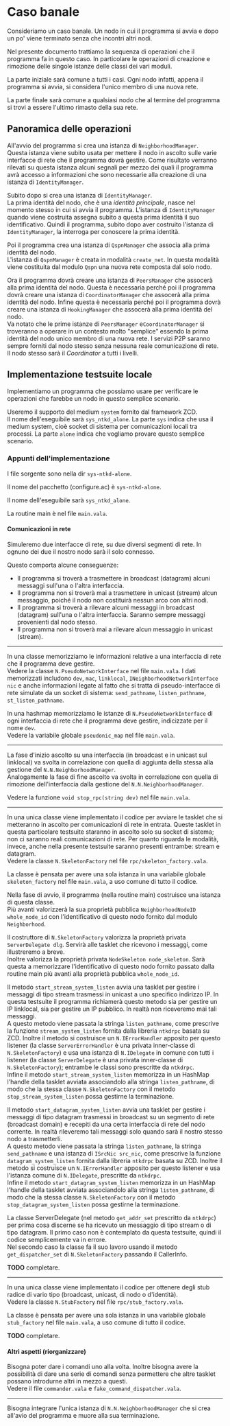 # Caso banale

Consideriamo un caso banale. Un nodo in cui il programma si avvia e dopo un po' viene
terminato senza che incontri altri nodi.

Nel presente documento trattiamo la sequenza di operazioni che il programma fa in
questo caso. In particolare le operazioni di creazione e rimozione delle singole
istanze delle classi dei vari moduli.

La parte iniziale sarà comune a tutti i casi. Ogni nodo infatti, appena il programma
si avvia, si considera l'unico membro di una nuova rete.

La parte finale sarà comune a qualsiasi nodo che al termine del programma si trovi
a essere l'ultimo rimasto della sua rete.

## Panoramica delle operazioni

All'avvio del programma si crea una istanza di `NeighborhoodManager`.  
Questa istanza viene subito usata per mettere il nodo in ascolto sulle varie interfacce
di rete che il programma dovrà gestire. Come risultato verranno rilevati su questa
istanza alcuni segnali per mezzo dei quali il programma avrà accesso a informazioni
che sono necessarie alla creazione di una istanza di `IdentityManager`.

Subito dopo si crea una istanza di `IdentityManager`.  
La prima identità del nodo, che è una *identità principale*, nasce nel momento stesso
in cui si avvia il programma. L'istanza di `IdentityManager` quando viene costruita
assegna subito a questa prima identità il suo identificativo. Quindi il programma,
subito dopo aver costruito l'istanza di `IdentityManager`, la interroga per conoscere
la prima identità.

Poi il programma crea una istanza di `QspnManager` che associa alla prima identità
del nodo.  
L'istanza di `QspnManager` è creata in modalità `create_net`. In questa modalità viene
costituita dal modulo `Qspn` una nuova rete composta dal solo nodo.

Ora il programma dovrà creare una istanza di `PeersManager` che assocerà alla prima
identità del nodo. Questa è necessaria perché poi il programma dovrà creare una
istanza di `CoordinatorManager` che assocerà alla prima identità del nodo.
Infine questa è necessaria perché poi il programma dovrà creare una istanza di
`HookingManager` che assocerà alla prima identità del nodo.  
Va notato che le prime istanze di `PeersManager` e`CoordinatorManager` si troveranno a
operare in un contesto molto "semplice" essendo la prima identità del nodo unico membro
di una nuova rete. I servizi P2P saranno sempre forniti dal nodo stesso senza nessuna
reale comunicazione di rete. Il nodo stesso sarà il *Coordinator* a tutti i livelli.


## Implementazione testsuite locale

Implementiamo un programma che possiamo usare per verificare le operazioni che farebbe
un nodo in questo semplice scenario.

Useremo il supporto del medium `system` fornito dal framework ZCD.  
Il nome dell'eseguibile sarà `sys_ntkd_alone`. La parte `sys` indica che usa il medium
system, cioè socket di sistema per comunicazioni locali tra processi. La parte `alone`
indica che vogliamo provare questo semplice scenario.

### Appunti dell'implementazione

I file sorgente sono nella dir `sys-ntkd-alone`.

Il nome del pacchetto (configure.ac) è `sys-ntkd-alone`.

Il nome dell'eseguibile sarà `sys_ntkd_alone`.

La routine main è nel file `main.vala`.

#### Comunicazioni in rete

Simuleremo due interfacce di rete, su due diversi segmenti di rete. In ognuno dei
due il nostro nodo sarà il solo connesso.

Questo comporta alcune conseguenze:

*   Il programma si troverà a trasmettere in broadcast (datagram) alcuni messaggi
    sull'una o l'altra interfaccia.
*   Il programma non si troverà mai a trasmettere in unicast (stream) alcun
    messaggio, poiché il nodo non costituirà nessun arco con altri nodi.
*   Il programma si troverà a rilevare alcuni messaggi in broadcast (datagram)
    sull'una o l'altra interfaccia. Saranno sempre messaggi provenienti dal
    nodo stesso.
*   Il programma non si troverà mai a rilevare alcun messaggio in unicast (stream).

* * *

In una classe memorizziamo le informazioni relative a una interfaccia di rete che
il programma deve gestire.  
Vedere la classe `N.PseudoNetworkInterface` nel file `main.vala`. I dati memorizzati
includono `dev`, `mac`, `linklocal`, `INeighborhoodNetworkInterface nic` e anche
informazioni legate al fatto che si tratta di pseudo-interfacce di rete simulate da
un socket di sistema: `send_pathname`, `listen_pathname`, `st_listen_pathname`.

In una hashmap memorizziamo le istanze di `N.PseudoNetworkInterface` di ogni
interfaccia di rete che il programma deve gestire, indicizzate per il nome
`dev`.  
Vedere la variabile globale `pseudonic_map` nel file `main.vala`.

* * *

La fase d'inizio ascolto su una interfaccia (in broadcast e in unicast sul
linklocal) va svolta in correlazione con quella di aggiunta della stessa
alla gestione del `N.N.NeighborhoodManager`.  
Analogamente la fase di fine ascolto va svolta in correlazione con
quella di rimozione dell'interfaccia dalla gestione del `N.N.NeighborhoodManager`.

Vedere la funzione `void stop_rpc(string dev)` nel file `main.vala`.

* * *

In una unica classe viene implementato il codice per avviare le tasklet che
si metteranno in ascolto per comunicazioni di rete in entrata. Queste tasklet
in questa particolare testsuite staranno in ascolto solo su socket di sistema;
non ci saranno reali comunicazioni di rete. Per quanto riguarda le modalità,
invece, anche nella presente testsuite saranno presenti entrambe:
stream e datagram.  
Vedere la classe `N.SkeletonFactory` nel file `rpc/skeleton_factory.vala`.

La classe è pensata per avere una sola istanza in una variabile globale
`skeleton_factory` nel file `main.vala`, a uso comune di tutto il codice.

Nella fase di avvio, il programma (nella routine main) costruisce una
istanza di questa classe.  
Più avanti valorizzerà la sua proprietà pubblica `NeighborhoodNodeID whole_node_id`
con l'identificativo di questo nodo fornito dal modulo `Neighborhood`.

Il costruttore di `N.SkeletonFactory` valorizza la proprietà privata
`ServerDelegate dlg`. Servirà alle tasklet che ricevono i
messaggi, come illustreremo a breve.  
Inoltre valorizza la proprietà privata `NodeSkeleton node_skeleton`. Sarà
questa a memorizzare l'identificativo di questo nodo fornito passato
dalla routine main più avanti alla proprietà pubblica `whole_node_id`.

Il metodo `start_stream_system_listen` avvia una tasklet per gestire i messaggi
di tipo stream trasmessi in unicast a uno specifico indirizzo IP. In questa
testsuite il programma richiamerà questo metodo sia per gestire un IP linklocal,
sia per gestire un IP pubblico. In realtà non riceveremo mai tali messaggi.  
A questo metodo viene passata la stringa `listen_pathname`, come prescrive la
funzione `stream_system_listen` fornita dalla libreria `ntkdrpc` basata su ZCD.
Inoltre il metodo si costruisce un `N.IErrorHandler` apposito per questo
listener (la classe `ServerErrorHandler` è una privata inner-classe
di `N.SkeletonFactory`) e usa una istanza di `N.IDelegate` in comune con tutti
i listener (la classe `ServerDelegate` è una privata inner-classe
di `N.SkeletonFactory`); entrambe le classi sono prescritte da `ntkdrpc`.  
Infine il metodo `start_stream_system_listen` memorizza in un HashMap l'handle
della tasklet avviata associandolo alla stringa `listen_pathname`, di modo che
la stessa classe `N.SkeletonFactory` con il metodo `stop_stream_system_listen`
possa gestirne la terminazione.

Il metodo `start_datagram_system_listen` avvia una tasklet per gestire i
messaggi di tipo datagram trasmessi in broadcast su un segmento di rete
(broadcast domain) e recepiti da una certa interfaccia di rete
del nodo corrente. In realtà rileveremo tali messaggi solo quando sarà
il nostro stesso nodo a trasmetterli.  
A questo metodo viene passata la stringa `listen_pathname`, la stringa
`send_pathname` e una istanza di `ISrcNic src_nic`, come prescrive la funzione
`datagram_system_listen` fornita dalla libreria `ntkdrpc` basata su ZCD.
Inoltre il metodo si costruisce un `N.IErrorHandler` apposito per questo listener
e usa l'istanza comune di `N.IDelegate`, prescritte da `ntkdrpc`.  
Infine il metodo `start_datagram_system_listen` memorizza in un HashMap l'handle
della tasklet avviata associandolo alla stringa `listen_pathname`, di modo che
la stessa classe `N.SkeletonFactory` con il metodo `stop_datagram_system_listen`
possa gestirne la terminazione.

La classe ServerDelegate (nel metodo `get_addr_set` prescritto da `ntkdrpc`)
per prima cosa discerne se ha ricevuto un messaggio di tipo stream o di tipo
datagram. Il primo caso non è contemplato da questa testsuite, quindi
il codice semplicemente va in errore.  
Nel secondo caso la classe fa il suo lavoro usando il metodo `get_dispatcher_set`
di `N.SkeletonFactory` passando il CallerInfo.

**TODO** completare.

* * *

In una unica classe viene implementato il codice per ottenere degli stub
radice di vario tipo (broadcast, unicast, di nodo o d'identità).  
Vedere la classe `N.StubFactory` nel file `rpc/stub_factory.vala`.

La classe è pensata per avere una sola istanza in una variabile globale
`stub_factory` nel file `main.vala`, a uso comune di tutto il codice.

**TODO** completare.


#### Altri aspetti (riorganizzare)

Bisogna poter dare i comandi uno alla volta. Inoltre bisogna avere la possibilità
di dare una serie di comandi senza permettere che altre tasklet possano introdurne
altri in mezzo a questi.  
Vedere il file `commander.vala` e `fake_command_dispatcher.vala`.

* * *

Bisogna integrare l'unica istanza di `N.N.NeighborhoodManager` che si crea all'avio
del programma e muore alla sua terminazione.
